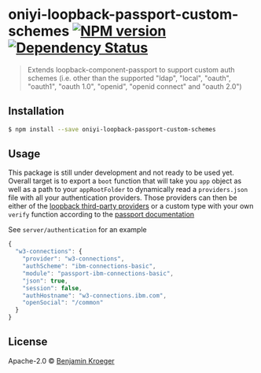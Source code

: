 # oniyi-loopback-passport-custom-schemes [![NPM version][npm-image]][npm-url] [![Dependency Status][daviddm-image]][daviddm-url]
> Extends loopback-component-passport to support custom auth schemes (i.e. other than the supported &#34;ldap&#34;, &#34;local&#34;, &#34;oauth&#34;, &#34;oauth1&#34;, &#34;oauth 1.0&#34;, &#34;openid&#34;, &#34;openid connect&#34; and &#34;oauth 2.0&#34;)

## Installation

```sh
$ npm install --save oniyi-loopback-passport-custom-schemes
```

## Usage
This package is still under development and not ready to be used yet. Overall target is to export a
`boot` function that will take you `app` object as well as a path to your `appRootFolder` to
dynamically read a `providers.json` file with all your authentication providers. Those providers can
then be either of the [loopback third-party providers](https://docs.strongloop.com/pages/releaseview.action?pageId=3836277#Third-partylogin(Passport)-Configuringthird-partyproviders)
or a custom type with your own `verify` function according to the [passport documentation](http://passportjs.org/docs)

See `server/authentication` for an example

```js
{
  "w3-connections": {
    "provider": "w3-connections",
    "authScheme": "ibm-connections-basic",
    "module": "passport-ibm-connections-basic",
    "json": true,
    "session": false,
    "authHostname": "w3-connections.ibm.com",
    "openSocial": "/common"
  }
}
```

## License

Apache-2.0 © [Benjamin Kroeger]()


[npm-image]: https://badge.fury.io/js/oniyi-loopback-passport-custom-schemes.svg
[npm-url]: https://npmjs.org/package/oniyi-loopback-passport-custom-schemes
[travis-image]: https://travis-ci.org/benkroeger/oniyi-loopback-passport-custom-schemes.svg?branch=master
[travis-url]: https://travis-ci.org/benkroeger/oniyi-loopback-passport-custom-schemes
[daviddm-image]: https://david-dm.org/benkroeger/oniyi-loopback-passport-custom-schemes.svg?theme=shields.io
[daviddm-url]: https://david-dm.org/benkroeger/oniyi-loopback-passport-custom-schemes
